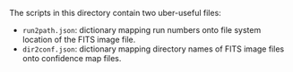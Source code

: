 The scripts in this directory contain two uber-useful files:

 * `run2path.json`: dictionary mapping run numbers onto file system location of the FITS image file.
 * `dir2conf.json`: dictionary mapping directory names of FITS image files onto confidence map files.

